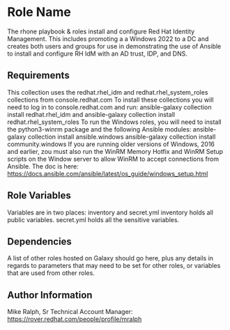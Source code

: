 Role Name
=========

The rhone playbook & roles install and configure Red Hat Identity Management. This includes promoting a a Windows 2022 to a DC and creates both users and groups for use in demonstrating the use of Ansible to install and configure RH IdM with an AD trust, IDP, and DNS.


Requirements
------------

This collection uses the redhat.rhel_idm and redhat.rhel_system_roles collections from console.redhat.com
To install these collections you will need to log in to console.redhat.com and run:
  ansible-galaxy collection install redhat.rhel_idm and ansible-galaxy collection install redhat.rhel_system_roles
To run the Windows roles, you will need to install the python3-winrm package and the following Ansible modules:
  ansible-galaxy collection install ansible.windows
  ansible-galaxy collection install community.windows
If you are running older versions of Windows, 2016 and earlier, zou must also run the WinRM Memory Hotfix and WinRM Setup scripts on the Window server to allow WinRM to accept connections from Ansible.
The doc is here: https://docs.ansible.com/ansible/latest/os_guide/windows_setup.html


Role Variables
--------------

Variables are in two places: inventory and secret.yml
  inventory holds all public variables.
  secret.yml holds all the sensitive variables.


Dependencies
------------

A list of other roles hosted on Galaxy should go here, plus any details in regards to parameters that may need to be set for other roles, or variables that are used from other roles.


Author Information
------------------

Mike Ralph, Sr Technical Account Manager: https://rover.redhat.com/people/profile/mralph
